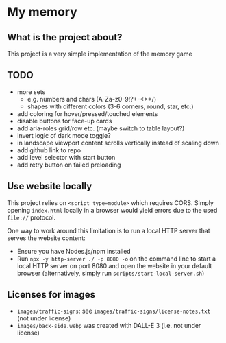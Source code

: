 # My memory

## What is the project about?

This project is a very simple implementation of the memory game

## TODO

- more sets
  - e.g. numbers and chars (A-Za-z0-9!?+-<>*/)
  - shapes with different colors (3-6 corners, round, star, etc.)
- add coloring for hover/pressed/touched elements
- disable buttons for face-up cards
- add aria-roles grid/row etc. (maybe switch to table layout?)
- invert logic of dark mode toggle?
- in landscape viewport content scrolls vertically instead of scaling down
- add github link to repo
- add level selector with start button
- add retry button on failed preloading

## Use website locally

This project relies on `<script type=module>` which requires CORS.
Simply opening `index.html` locally in a browser would yield errors due to the used `file://` protocol.

One way to work around this limitation is to run a local HTTP server that serves the website content:

- Ensure you have Nodes.js/npm installed
- Run `npx -y http-server ./ -p 8080 -o` on the command line to start a local HTTP server on port 8080 and open the
  website in your default browser (alternatively, simply run `scripts/start-local-server.sh`)

## Licenses for images

- `images/traffic-signs`: see `images/traffic-signs/license-notes.txt` (not under license)
- `images/back-side.webp` was created with DALL-E 3 (i.e. not under license)